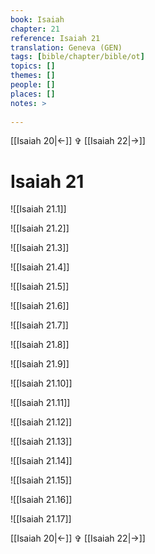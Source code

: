 ```yaml
---
book: Isaiah
chapter: 21
reference: Isaiah 21
translation: Geneva (GEN)
tags: [bible/chapter/bible/ot]
topics: []
themes: []
people: []
places: []
notes: >
  
---
```


[[Isaiah 20|<-]] ✞ [[Isaiah 22|->]]

# Isaiah 21

![[Isaiah 21.1]]

![[Isaiah 21.2]]

![[Isaiah 21.3]]

![[Isaiah 21.4]]

![[Isaiah 21.5]]

![[Isaiah 21.6]]

![[Isaiah 21.7]]

![[Isaiah 21.8]]

![[Isaiah 21.9]]

![[Isaiah 21.10]]

![[Isaiah 21.11]]

![[Isaiah 21.12]]

![[Isaiah 21.13]]

![[Isaiah 21.14]]

![[Isaiah 21.15]]

![[Isaiah 21.16]]

![[Isaiah 21.17]]

[[Isaiah 20|<-]] ✞ [[Isaiah 22|->]]
